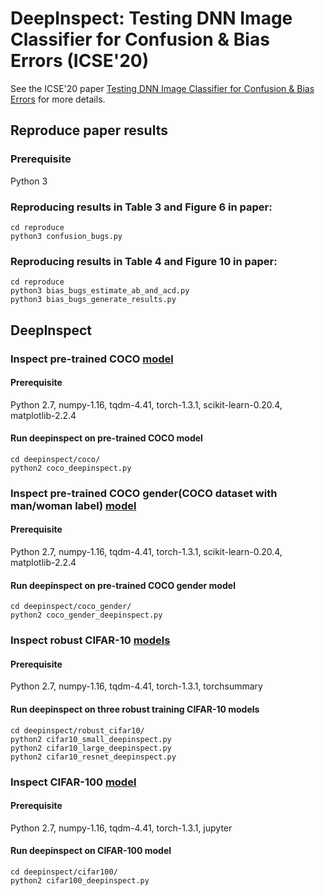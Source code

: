 # DeepInspect: Testing DNN Image Classifier for Confusion & Bias Errors  (ICSE'20)
See the ICSE'20 paper [Testing DNN Image Classifier for Confusion & Bias Errors](https://arxiv.org/pdf/1905.07831.pdf) for more details.


## Reproduce paper results

### Prerequisite
Python 3

### Reproducing results in Table 3 and Figure 6 in paper:  
```
cd reproduce
python3 confusion_bugs.py
```

### Reproducing results in Table 4 and Figure 10 in paper:
```
cd reproduce
python3 bias_bugs_estimate_ab_and_acd.py
python3 bias_bugs_generate_results.py
```
## DeepInspect

### Inspect pre-trained COCO [model]()
#### Prerequisite
Python 2.7, numpy-1.16, tqdm-4.41, torch-1.3.1, scikit-learn-0.20.4, matplotlib-2.2.4
#### Run deepinspect on pre-trained COCO model
```
cd deepinspect/coco/
python2 coco_deepinspect.py
```

### Inspect pre-trained COCO gender(COCO dataset with man/woman label) [model]()
#### Prerequisite
Python 2.7, numpy-1.16, tqdm-4.41, torch-1.3.1, scikit-learn-0.20.4, matplotlib-2.2.4
#### Run deepinspect on pre-trained COCO gender model
```
cd deepinspect/coco_gender/
python2 coco_gender_deepinspect.py
```


### Inspect robust CIFAR-10 [models]()
#### Prerequisite
Python 2.7, numpy-1.16, tqdm-4.41, torch-1.3.1, torchsummary

#### Run deepinspect on three robust training CIFAR-10 models
```
cd deepinspect/robust_cifar10/
python2 cifar10_small_deepinspect.py
python2 cifar10_large_deepinspect.py
python2 cifar10_resnet_deepinspect.py
```

### Inspect CIFAR-100 [model](https://github.com/aaron-xichen/pytorch-playground)
#### Prerequisite
Python 2.7, numpy-1.16, tqdm-4.41, torch-1.3.1, jupyter

#### Run deepinspect on CIFAR-100 model
```
cd deepinspect/cifar100/
python2 cifar100_deepinspect.py
```
